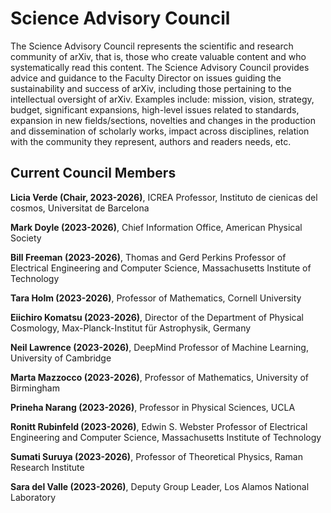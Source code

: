 # Science Advisory Council

The Science Advisory Council represents the scientific and research community of arXiv, 
that is, those who create valuable content and who systematically read this content. The 
Science Advisory Council provides advice and guidance to the Faculty Director on 
issues guiding the sustainability and success of arXiv, including those pertaining to the 
intellectual oversight of arXiv. Examples include: mission, vision, strategy, budget, 
significant expansions, high-level issues related to standards, expansion in new 
fields/sections, novelties and changes in the production and dissemination of scholarly 
works, impact across disciplines, relation with the community they represent, authors 
and readers needs, etc. 



## Current Council Members 

**Licia Verde (Chair, 2023-2026)**, ICREA Professor, Instituto de cienicas del cosmos, Universitat de Barcelona  


**Mark Doyle (2023-2026)**, Chief Information Office, American Physical Society

**Bill Freeman (2023-2026)**, Thomas and Gerd Perkins Professor of Electrical Engineering and Computer Science, Massachusetts Institute of Technology

**Tara Holm (2023-2026)**, Professor of Mathematics, Cornell University

**Eiichiro Komatsu (2023-2026)**, Director of the Department of Physical Cosmology, Max-Planck-Institut für
Astrophysik, Germany

**Neil Lawrence (2023-2026)**, DeepMind Professor of Machine Learning, University of Cambridge

**Marta Mazzocco (2023-2026)**, Professor of Mathematics, University of Birmingham

**Prineha Narang (2023-2026)**, Professor in Physical Sciences, UCLA

**Ronitt Rubinfeld (2023-2026)**, Edwin S. Webster Professor of Electrical Engineering and Computer Science, Massachusetts Institute of Technology

**Sumati Suruya (2023-2026)**, Professor of Theoretical Physics, Raman Research Institute

**Sara del Valle (2023-2026)**, Deputy Group Leader, Los Alamos National Laboratory


